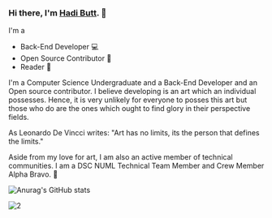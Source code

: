 ### Hi there, I'm [Hadi Butt](https://hadilicious.me).  👋

I'm a 

- Back-End Developer :computer:
- Open Source Contributor :raised_hands:
- Reader :book:

I'm a Computer Science Undergraduate and a Back-End Developer and an Open source contributor. I believe developing is an art which an individual possesses. Hence, it is very unlikely for everyone to posses this art but those who do are the ones which ought to find glory in their perspective fields.

As Leonardo De Vincci writes:
"Art has no limits, its the person that defines the limits." 

Aside from my love for art, I am also an active member of technical communities. I am a DSC NUML Technical Team Member and Crew Member Alpha Bravo. :tada:
 
![Anurag's GitHub stats](https://github-readme-stats.vercel.app/api?username=HadiButtt&theme=vue)

![2](https://user-images.githubusercontent.com/58470182/110176812-ba55b180-7e25-11eb-8f8b-6f4aaa4a9b1f.jpeg)            
